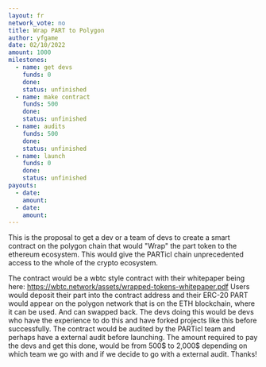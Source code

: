 ```yaml
---
layout: fr
network_vote: no
title: Wrap PART to Polygon
author: yfgame
date: 02/10/2022
amount: 1000
milestones:
  - name: get devs 
    funds: 0
    done:
    status: unfinished
  - name: make contract
    funds: 500
    done:
    status: unfinished
  - name: audits
    funds: 500
    done:
    status: unfinished
  - name: launch
    funds: 0
    done:
    status: unfinished
payouts:
  - date:
    amount:
  - date:
    amount:
---
```


This is the proposal to get a dev or a team of devs to create a smart contract on the polygon chain that would "Wrap" the part token to the ethereum ecosystem.
This would give the PARTicl chain unprecedented access to the whole of the crypto ecosystem. 

The contract would be a wbtc style contract with their whitepaper being here: https://wbtc.network/assets/wrapped-tokens-whitepaper.pdf
Users would deposit their part into the contract address and their ERC-20 PART would appear on the polygon network that is on the ETH blockchain, where it can be used. And can swapped back.
The devs doing this would be devs who have the experience to do this and have forked projects like this before successfully.
The contract would be audited by the PARTicl team and perhaps have a external audit before launching.
The amount required to pay the devs and get this done, would be from 500$ to 2,000$ depending on which team we go with and if we decide to go with a external audit.
Thanks!